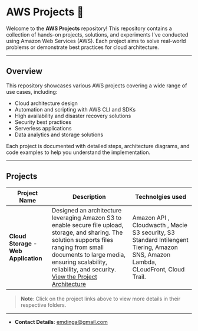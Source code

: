 # AWS Projects 🚀

Welcome to the **AWS Projects** repository! This repository contains a collection of hands-on projects, solutions, and experiments I've conducted using Amazon Web Services (AWS). Each project aims to solve real-world problems or demonstrate best practices for cloud architecture.

---

## Overview

This repository showcases various AWS projects covering a wide range of use cases, including:

- Cloud architecture design
- Automation and scripting with AWS CLI and SDKs
- High availability and disaster recovery solutions
- Security best practices
- Serverless applications
- Data analytics and storage solutions

Each project is documented with detailed steps, architecture diagrams, and code examples to help you understand the implementation.

---

## Projects

| Project Name                         | Description                                     |Technolgies used  |
|--------------------                  |-------------------------------------------------|------------------|
| **Cloud Storage -Web Application**   | Designed an architecture leveraging Amazon S3 to enable secure file upload, storage, and sharing. The solution supports files ranging from small documents to large media, ensuring scalability, reliability, and security. [View the Project Architecture](https://drive.google.com/file/d/19nvkYy2RuR5ZvPjI8h0ZEVS5iA-uKpM6/view?usp=sharing) | Amazon API , Cloudwacth , Macie S3 security, S3 Standard Intilengent Tiering, Amazon SNS, Amazon Lambda, CLoudFront, Cloud Trail. |


> **Note**: Click on the project links above to view more details in their respective folders.

---

- **Contact Details**: emdinga@gmail.com 
